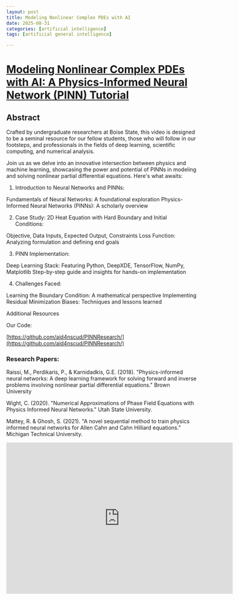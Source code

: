 ```yaml
---
layout: post
title: Modeling Nonlinear Complex PDEs with AI
date: 2025-08-31
categories: [artificial intelligence]
tags: [artificial general intelligence]

---
```


# [Modeling Nonlinear Complex PDEs with AI: A Physics-Informed Neural Network (PINN) Tutorial](https://www.youtube.com/watch?v=7namVLiEYgk)


## Abstract

Crafted by undergraduate researchers at Boise State, this video is designed to be a seminal resource for our fellow students, those who will follow in our footsteps, and professionals in the fields of deep learning, scientific computing, and numerical analysis.

Join us as we delve into an innovative intersection between physics and machine learning, showcasing the power and potential of PINNs in modeling and solving nonlinear partial differential equations. Here's what awaits:

1. Introduction to Neural Networks and PINNs:

Fundamentals of Neural Networks: A foundational exploration
Physics-Informed Neural Networks (PINNs): A scholarly overview

2. Case Study: 2D Heat Equation with Hard Boundary and Initial Conditions:

Objective, Data Inputs, Expected Output, Constraints
Loss Function: Analyzing formulation and defining end goals

3. PINN Implementation:

Deep Learning Stack: Featuring Python, DeepXDE, TensorFlow, NumPy, Matplotlib
Step-by-step guide and insights for hands-on implementation

4. Challenges Faced:

Learning the Boundary Condition: A mathematical perspective
Implementing Residual Minimization Biases: Techniques and lessons learned

Additional Resources

Our Code: 

[https://github.com/aid4nscud/PINNResearch/](https://github.com/aid4nscud/PINNResearch/)

### Research Papers:

Raissi, M., Perdikaris, P., & Karnidadkis, G.E. (2018). "Physics-informed neural networks: A deep learning framework for solving forward and inverse problems involving nonlinear partial differential equations." Brown University

Wight, C. (2020). "Numerical Approximations of Phase Field Equations with Physics Informed Neural Networks." Utah State University. 

Mattey, R. & Ghosh, S. (2021). "A novel sequential method to train physics informed neural networks for Allen Cahn and Cahn Hilliard equations." Michigan Technical University. 


<iframe width="600" height="400" src="https://www.youtube.com/embed/7namVLiEYgk?si=ONtHFTbUvvyP1tFB" title="YouTube video player" frameborder="0" allow="accelerometer; autoplay; clipboard-write; encrypted-media; gyroscope; picture-in-picture; web-share" referrerpolicy="strict-origin-when-cross-origin" allowfullscreen></iframe>

